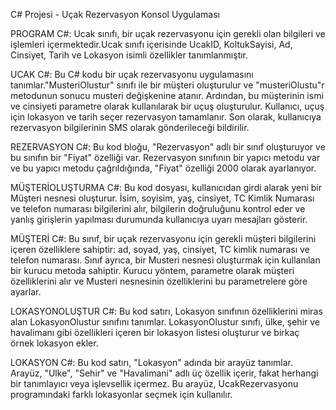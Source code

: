C# Projesi - Uçak Rezervasyon Konsol Uygulaması

PROGRAM C#:
Ucak sınıfı, bir uçak rezervasyonu için gerekli olan bilgileri ve işlemleri içermektedir.Ucak sınıfı içerisinde UcakID, KoltukSayisi, Ad, Cinsiyet, Tarih ve Lokasyon isimli özellikler tanımlanmıştır.

UCAK C#:
Bu C# kodu bir uçak rezervasyonu uygulamasını tanımlar."MusteriOlustur" sınıfı ile bir müşteri oluşturulur ve "musteriOlustu"r metodunun sonucu musteri değişkenine atanır. Ardından, bu müşterinin ismi ve cinsiyeti parametre olarak kullanılarak bir uçuş oluşturulur. Kullanıcı, uçuş için lokasyon ve tarih seçer rezervasyon tamamlanır. Son olarak, kullanıcıya rezervasyon bilgilerinin SMS olarak gönderileceği bildirilir.

REZERVASYON C#:
Bu kod bloğu, "Rezervasyon" adlı bir sınıf oluşturuyor ve bu sınıfın bir "Fiyat" özelliği var. Rezervasyon sınıfının bir yapıcı metodu var ve bu yapıcı metodu çağrıldığında, "Fiyat" özelliği 2000 olarak ayarlanıyor.

MÜŞTERİOLUŞTURMA C#:
Bu kod dosyası, kullanıcıdan girdi alarak yeni bir Müşteri nesnesi oluşturur. İsim, soyisim, yaş, cinsiyet, TC Kimlik Numarası ve telefon numarası bilgilerini alır, bilgilerin doğruluğunu kontrol eder ve yanlış girişlerin yapılması durumunda kullanıcıya uyarı mesajları gösterir.

MÜŞTERİ C#:
Bu sınıf, bir uçak rezervasyonu için gerekli müşteri bilgilerini içeren özelliklere sahiptir: ad, soyad, yaş, cinsiyet, TC kimlik numarası ve telefon numarası. Sınıf ayrıca, bir Musteri nesnesi oluşturmak için kullanılan bir kurucu metoda sahiptir. Kurucu yöntem, parametre olarak müşteri özelliklerini alır ve Musteri nesnesinin özelliklerini bu parametrelere göre ayarlar.

LOKASYONOLUŞTUR C#:
Bu kod satırı, Lokasyon sınıfının özelliklerini miras alan LokasyonOlustur sınıfını tanımlar. LokasyonOlustur sınıfı, ülke, şehir ve havalimanı gibi özellikleri içeren bir lokasyon listesi oluşturur ve birkaç örnek lokasyon ekler.

LOKASYON C#:
Bu kod satırı, "Lokasyon" adında bir arayüz tanımlar. Arayüz, "Ulke", "Sehir" ve "Havalimani" adlı üç özellik içerir, fakat herhangi bir tanımlayıcı veya işlevsellik içermez. Bu arayüz, UcakRezervasyonu programındaki farklı lokasyonlar seçmek için kullanılır.

